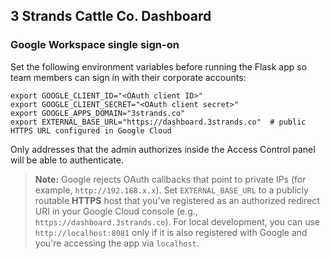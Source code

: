 ## 3 Strands Cattle Co. Dashboard

### Google Workspace single sign-on

Set the following environment variables before running the Flask app so team members can sign in with their corporate accounts:

```
export GOOGLE_CLIENT_ID="<OAuth client ID>"
export GOOGLE_CLIENT_SECRET="<OAuth client secret>"
export GOOGLE_APPS_DOMAIN="3strands.co"
export EXTERNAL_BASE_URL="https://dashboard.3strands.co"  # public HTTPS URL configured in Google Cloud
```

Only addresses that the admin authorizes inside the Access Control panel will be able to authenticate.

> **Note:** Google rejects OAuth callbacks that point to private IPs (for example, `http://192.168.x.x`).
> Set `EXTERNAL_BASE_URL` to a publicly routable **HTTPS** host that you've registered as an authorized redirect URI in your Google Cloud console (e.g., `https://dashboard.3strands.co`). For local development, you can use `http://localhost:8081` only if it is also registered with Google and you're accessing the app via `localhost`.

